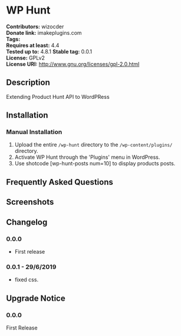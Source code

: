 # WP Hunt #
**Contributors:**      wizocder  
**Donate link:**       imakeplugins.com  
**Tags:**  
**Requires at least:** 4.4  
**Tested up to:**      4.8.1 
**Stable tag:**        0.0.1  
**License:**           GPLv2  
**License URI:**       http://www.gnu.org/licenses/gpl-2.0.html  

## Description ##

Extending Product Hunt API to WordPRess

## Installation ##

### Manual Installation ###

1. Upload the entire `/wp-hunt` directory to the `/wp-content/plugins/` directory.
2. Activate WP Hunt through the 'Plugins' menu in WordPress.
3. Use shotcode [wp-hunt-posts num=10] to display products posts.

## Frequently Asked Questions ##


## Screenshots ##


## Changelog ##

### 0.0.0 ###
* First release

### 0.0.1 - 29/6/2019 ###
* fixed css.

## Upgrade Notice ##

### 0.0.0 ###
First Release

